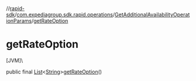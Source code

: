//[rapid-sdk](../../../index.md)/[com.expediagroup.sdk.rapid.operations](../index.md)/[GetAdditionalAvailabilityOperationParams](index.md)/[getRateOption](get-rate-option.md)

# getRateOption

[JVM]\

public final [List](https://docs.oracle.com/javase/8/docs/api/java/util/List.html)&lt;[String](https://docs.oracle.com/javase/8/docs/api/java/lang/String.html)&gt;[getRateOption](get-rate-option.md)()
